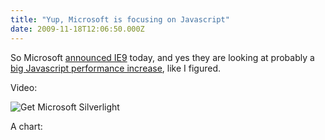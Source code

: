 ```yaml
---
title: "Yup, Microsoft is focusing on Javascript"
date: 2009-11-18T12:06:50.000Z
---
```


So Microsoft [announced IE9](http://blogs.msdn.com/ie/archive/2009/11/18/an-early-look-at-ie9-for-developers.aspx) today, and yes they are looking at probably a [big Javascript performance increase](/blog/post/Javascript-is-now-strategic-for-Microsoft.aspx), like I figured.

Video:


![Get Microsoft Silverlight](http://go.microsoft.com/fwlink/?LinkId=108181)



A chart:
